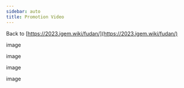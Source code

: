 ```yaml
---
sidebar: auto
title: Promotion Video
---
```


Back to [https://2023.igem.wiki/fudan/](https://2023.igem.wiki/fudan/)

image

image

image

image